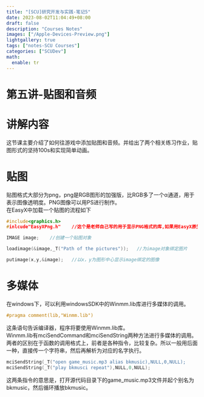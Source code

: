 ```yaml
---
title: "[SCU]研究开发与实践-笔记5"
date: 2023-08-02T11:04:49+08:00
draft: false
description: "Courses Notes"
images: ["/Apple-Devices-Preview.png"]
lightgallery: true
tags: ["notes-SCU Courses"]
categories: ["SCUDev"]
math:
  enable: tr
---
```


# 第五讲-贴图和音频

# 讲解内容

这节课主要介绍了如何往游戏中添加贴图和音频。并给出了两个相关练习作业，贴图形式的坚持100s和实现简单动画。

# 贴图

贴图格式大部分为png，png是RGB图形的加强版，比RGB多了一个α通道，用于表示图像透明度。PNG图像可以用PS进行制作。  
在EasyX中加载一个贴图的流程如下

```C++
#include<graphics.h>
#inlcude"EasyXPng.h"	//这个是老师自己写的用于显示PNG格式的库,如果用EasyX原生的显示，PNG的透明区域将会呈黑色

IMAGE image;	//创建一个贴图对象

loadimage(&image,_T("Path of the pictures"));	//为image对象绑定图片

putimage(x,y,&image);	//以x，y为图形中心显示image绑定的图像
```

# 多媒体

在windows下，可以利用windowsSDK中的Winmm.lib库进行多媒体的调用。

```C++
#pragma comment(lib,"Winmm.lib")
```

这条语句告诉编译器，程序将要使用Winmm.lib库。  
Winmm.lib有mciSendCommand和mciSendString两种方法进行多媒体的调用。两者的区别在于函数的调用格式上，前者是各种指令，比较复杂。所以一般用后面一种，直接传一个字符串，然后再解析为对应的名字执行。

```C++
mciSendString(_T("open game_music.mp3 alias bkmusic),NULL,0,NULL);
mciSendString(_T("play bkmusci repeat"),NULL,0,NULL);
```

这两条指令的意思是，打开源代码目录下的game_music.mp3文件并起个别名为bkmusic，然后循环播放bkmusic。
